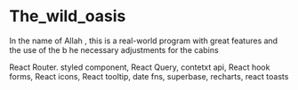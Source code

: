 # The_wild_oasis
In the name of Allah , this is a real-world program with great features and the use of the b he necessary adjustments for the cabins


React Router. styled component, React Query, contetxt api, React hook forms, React icons, React tooltip, date fns, superbase, recharts, react toasts
